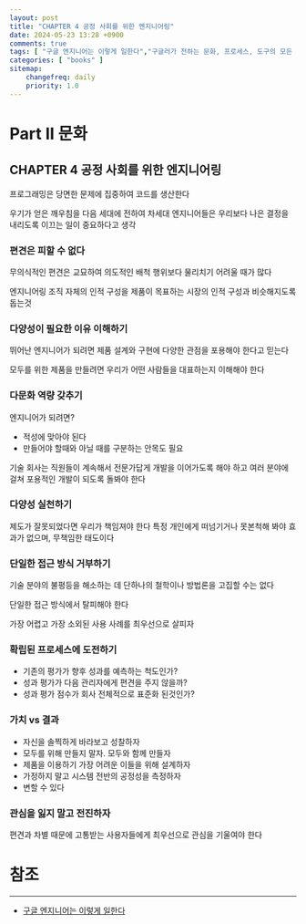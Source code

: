 ```yaml
---
layout: post
title: "CHAPTER 4 공정 사회를 위한 엔지니어링"
date: 2024-05-23 13:28 +0900
comments: true
tags: [ "구글 엔지니어는 이렇게 일한다","구글러가 전하는 문화, 프로세스, 도구의 모든 것" ]
categories: [ "books" ]
sitemap:
    changefreq: daily
    priority: 1.0
---
```


# Part II 문화
## CHAPTER 4 공정 사회를 위한 엔지니어링

프로그래밍은 당면한 문제에 집중하여 코드를 생산한다

우기가 얻은 깨우침을 다음 세대에 전하여 차세대 엔지니어들은 우리보다 나은 결정을 내리도록 이끄는 일이 중요하다고 생각

### 편견은 피할 수 없다

무의식적인 편견은 교묘하여 의도적인 배척 행위보다 물리치기 어려울 때가 많다

엔지니어링 조직 자체의 인적 구성을 제품이 목표하는 시장의 인적 구성과 비슷해지도록 돕는것

### 다양성이 필요한 이유 이해하기
뛰어난 엔지니어가 되려면 제품 설계와 구현에 다양한 관점을 포용해야 한다고 믿는다

모두를 위한 제품을 만들려면 우리가 어떤 사람들을 대표하는지 이해해야 한다

### 다문화 역량 갖추기
엔지니어가 되려면?
* 적성에 맞아야 된다
* 만들어야 할때와 아닐 때를 구분하는 안목도 필요

기술 회사는 직원들이 계속해서 전문가답게 개발을 이어가도록 해야 하고 여러 분야에 걸쳐 포용적인 개발이 되도록 돌봐야 한다

### 다양성 실천하기

제도가 잘못되었다면 우리가 책임져야 한다 특정 개인에게 떠넘기거나 못본척해 봐야 효과가 없으며, 무책임한 태도이다

### 단일한 접근 방식 거부하기

기술 분야의 불평등을 해소하는 데 단하나의 철학이나 방법론을 고집할 수는 없다

단일한 접근 방식에서 탈피해야 한다

가장 어렵고 가장 소외된 사용 사례를 최우선으로 살피자

### 확립된 프로세스에 도전하기

* 기존의 평가가 향후 성과를 예측하는 척도인가?
* 성과 평가가 다음 관리자에게 편견을 주지 않을까?
* 성과 평가 점수가 회사 전체적으로 표준화 된것인가?


### 가치 vs 결과

* 자신을 솔찍하게 바라보고 성찰하자
* 모두를 위해 만들지 말자. 모두와 함께 만들자
* 제품을 이용하기 가장 어려운 이들을 위해 설계하자
* 가정하지 말고 시스템 전반의 공정성을 측정하자
* 변할 수 있다

### 관심을 잃지 말고 전진하자

편견과 차별 때문에 고통받는 사용자들에게 최우선으로 관심을 기울여야 한다


# 참조
-----

* [구글 엔지니어는 이렇게 일한다](https://www.yes24.com/Product/Goods/109182479)
